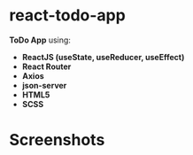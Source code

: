 # react-todo-app

**ToDo App** using:

 - **ReactJS (useState, useReducer, useEffect)**
 - **React Router**
 - **Axios**
 - **json-server**
 - **HTML5**
 - **SCSS**

# Screenshots


